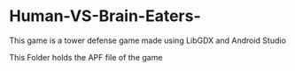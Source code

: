 # Human-VS-Brain-Eaters-
This game is a tower defense game made using LibGDX and Android Studio 

This Folder holds the APF file of the game

